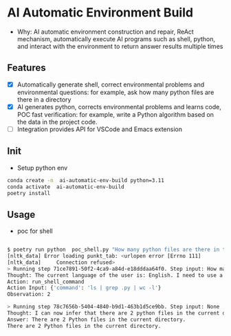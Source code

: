 # AI Automatic Environment Build

* Why: AI automatic environment construction and repair, ReAct mechanism,  automatically execute AI programs such as shell, python, and interact with the environment to return answer results multiple times

## Features

- [x] Automatically generate shell, correct environmental problems and environmental questions: for example, ask how many python files are there in a directory
- [x] AI generates python, corrects environmental problems and learns code, POC fast verification: for example, write a Python algorithm based on the data in the project code.
- [ ] Integration provides API for VSCode and Emacs extension

## Init

* Setup python env
```sh
conda create -n  ai-automatic-env-build python=3.11
conda activate  ai-automatic-env-build
poetry install
```

## Usage

* poc for shell

```sh

$ poetry run python  poc_shell.py "How many python files are there in the current directory?"
[nltk_data] Error loading punkt_tab: <urlopen error [Errno 111]
[nltk_data]     Connection refused>
> Running step 71ce7891-50f2-4ca9-a84d-e18dddaa64f0. Step input: How many python files are there in the current directory?
Thought: The current language of the user is: English. I need to use a tool to help me answer the question.
Action: run_shell_command
Action Input: {'command': 'ls | grep .py | wc -l'}
Observation: 2

> Running step 78c7656b-5404-4840-b9d1-463b1d5ce9bb. Step input: None
Thought: I can now infer that there are 2 python files in the current directory. The conversation is complete and no further tools need to be used.
Answer: There are 2 Python files in the current directory.
There are 2 Python files in the current directory.

```


